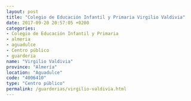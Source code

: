 ```yaml
---
layout: post
title: "Colegio de Educación Infantil y Primaria Virgilio Valdivia"
date: 2017-09-20 20:57:05 +0200
categories:
- Colegio de Educación Infantil y Primaria
- almeria
- aguadulce
- Centro público
- guarderia
name: "Virgilio Valdivia"
province: "Almería"
location: "Aguadulce"
code: "4006410"
type: "Centro público"
permalink: /guarderias/virgilio-valdivia.html
---
```

